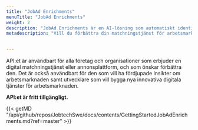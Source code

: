 ```yaml
---
title: "JobAd Enrichments"
menuTitle: "JobAd Enrichments"
weight: 2
description: "JobAd Enrichments är en AI-lösning som automatiskt identifierar relevanta ord och uttryck i jobbannonser, och samtidigt filtrerar bort överflödig information, t ex kompetenser som nämns i texten men som inte efterfrågas av den arbetssökande. API:et bidrar till en mer träffsäker matchning mellan arbetsgivare och arbetssökande och gör det lättare att navigera och snabbt hitta rätt på digitala annonsplattformar."
metadescription: "Vill du förbättra din matchningstjänst för arbetsmarknaden? JobAd Enrichments hjälper dig filtrera bort överflödig information i jobbannonser. Läs mer här"

  
---
```

API:et är användbart för alla företag och organisationer som erbjuder en digital matchningstjänst eller annonsplattform, och som önskar förbättra den. Det är också användbart för den som vill ha fördjupade insikter om arbetsmarknaden samt utvecklare som vill bygga nya innovativa digitala tjänster för arbetsmarknaden.

**API:et är fritt tillgängligt.**


{{< getMD "/api/github/repos/JobtechSwe/docs/contents/GettingStartedJobAdEnrichments.md?ref=master" >}} 

